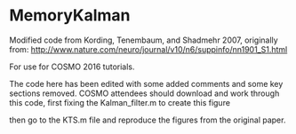 # MemoryKalman

Modified code from Kording, Tenembaum, and Shadmehr 2007, originally from:
http://www.nature.com/neuro/journal/v10/n6/suppinfo/nn1901_S1.html

For use for COSMO 2016 tutorials.

The code here has been edited with some added comments and some key sections removed.
COSMO attendees should download and work through this code, first fixing the Kalman_filter.m to create
this figure

then go to the KTS.m file and reproduce the figures from the original paper.

